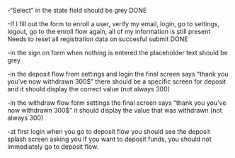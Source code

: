 
-“Select” in the state field should be grey
DONE


-If I fill out the form to enroll a user, verify my email, login, go to settings, logout, go to the enroll flow again, all of my information is still present
Needs to reset all registration data on succesful submit
DONE

-in the sign on form when nothing is entered the placeholder text should be grey


-in the deposit flow from settings and login the final screen says “thank you you’ve now withdrawn 300$” there should be a specific screen for deposit and it should display the correct value (not always 300)

-in the withdraw flow form settings the final screen says “thank you you’ve now withdrawn 300$” it should display the value that was withdrawn (not always 300)

-at first login when you go to deposit flow you should see the deposit splash screen asking you if you want to deposit funds, you should not immediately go to deposit flow.
